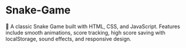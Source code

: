 # Snake-Game
🐍 A classic Snake Game built with HTML, CSS, and JavaScript. Features include smooth animations, score tracking, high score saving with localStorage, sound effects, and responsive design.

